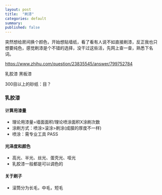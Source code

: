 ```yaml
---
layout: post
title:  "刷漆"
categories: default
summary: 
published: false
---
```


突然想给房间换个颜色，开始想贴墙纸，看了看有人说不如直接刷漆，反正我也只想要纯色，感觉刷漆是个不错的选择，没干过这些活，先网上查一查，熟悉下名词。

https://www.zhihu.com/question/23835545/answer/799752784

乳胶漆
黑板漆

300目以上的砂纸：目？

### 乳胶漆
#### 计算用漆量
- 理论用漆量=墙面面积/理论喷涂面积X涂刷次数
- 涂刷方式：喷涂>滚涂>刷涂(成膜的厚度不一样)
 - 喷涂：需专业工具 PASS

#### 光泽度和颜色
- 高光、半光、丝光、蛋壳光、哑光
- 乳胶漆一般都是可以调色的

#### 关于刷子
- 滚筒分为长毛，中毛，短毛